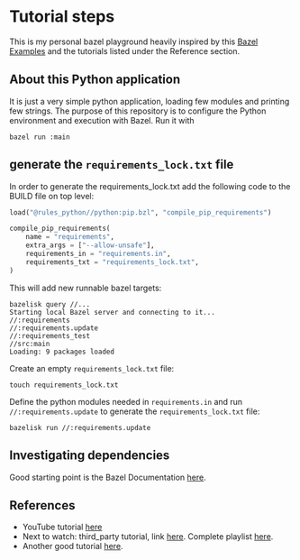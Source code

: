 # Tutorial steps

This is my personal bazel playground heavily inspired by this [Bazel Examples](https://github.com/bazelbuild/examples) and the tutorials listed under the Reference section.

## About this Python application

It is just a very simple python application, loading few modules and printing few strings. The purpose of this repository is to configure the Python environment and execution with Bazel. Run it with

```shell
bazel run :main
```

## generate the `requirements_lock.txt` file

In order to generate the requirements_lock.txt add the following code to the BUILD file on top level:

```python
load("@rules_python//python:pip.bzl", "compile_pip_requirements")

compile_pip_requirements(
    name = "requirements",
    extra_args = ["--allow-unsafe"],
    requirements_in = "requirements.in",
    requirements_txt = "requirements_lock.txt",
)
```

This will add new runnable bazel targets:

```shell
bazelisk query //...
Starting local Bazel server and connecting to it...
//:requirements
//:requirements.update
//:requirements_test
//src:main
Loading: 9 packages loaded
```

Create an empty `requirements_lock.txt` file:

```shell
touch requirements_lock.txt
```

Define the python modules needed in `requirements.in` and run `//:requirements.update` to generate the `requirements_lock.txt` file:

```shell
bazelisk run //:requirements.update
```

## Investigating dependencies

Good starting point is the Bazel Documentation [here](https://bazel.build/query/guide).

## References

* YouTube tutorial [here](https://www.youtube.com/watch?v=y9GpV_K17xo)
* Next to watch: third_party tutorial, link [here](https://www.youtube.com/watch?v=bhirT014eCE). Complete playlist [here](https://www.youtube.com/watch?v=y9GpV_K17xo&list=PLDgAeh9AGP98VZoFi39t0jXYqkHzcC01m).
* Another good tutorial [here](https://testdriven.io/blog/bazel-builds/).
